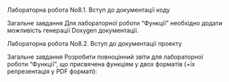 Лабораторна робота No8.1. Вступ до документації коду

Загальне завдання
Для лабораторної роботи “Функції” необхідно додати можливість генерації Doxygen
документації.

Лабораторна робота No8.2. Вступ до документації проекту

Загальне завдання
Розробити повноцінний звіти для лабораторної роботи “Функції”, що присвячена функціям
у двох форматів (+їх репрезентація у PDF форматі):
